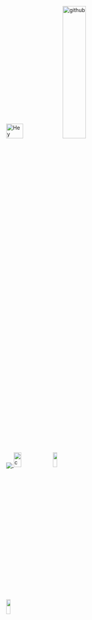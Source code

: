 <img src="https://cdn.dribbble.com/users/4770/screenshots/300576/attachments/12205/hey-1.png" alt="Hey" width="30%" height="10%"><img src="https://media.giphy.com/media/du3J3cXyzhj75IOgvA/giphy.gif" alt="github" width="35%" height="30%">


<a href="https://github.com/muskanrani/github-readme-stats">
  <img align="center" src="https://github-readme-stats.vercel.app/api/top-langs/?username=muskanrani&layout=compact" />
</a>

<img src="https://i1.wp.com/slfgchurch.com/wp-content/uploads/2019/08/lets-connect-1.png?ssl=1" alt="connect" width="20%" height="10%">
<a href="https://www.hackerrank.com/Muskan_Rani">
      <img src="https://additionalknowledge.files.wordpress.com/2017/12/hackerrank.png?w=600" height="10%" ; width="15%" ;></img></a>
</br>
<a href="https://www.linkedin.com/in/muskan-rani-980553188/">
  <img src="https://www.cbronline.com/wp-content/uploads/2016/06/linkedin.jpg" height="10%" ; width="15%" ;></img></a>
